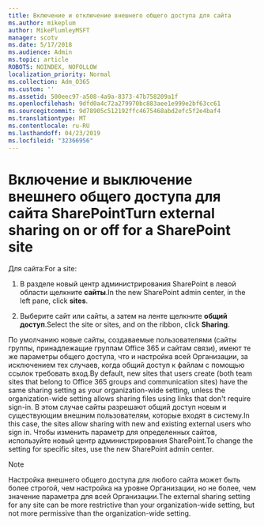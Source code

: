 ```yaml
---
title: Включение и отключение внешнего общего доступа для сайта
ms.author: mikeplum
author: MikePlumleyMSFT
manager: scotv
ms.date: 5/17/2018
ms.audience: Admin
ms.topic: article
ROBOTS: NOINDEX, NOFOLLOW
localization_priority: Normal
ms.collection: Adm_O365
ms.custom: ''
ms.assetid: 500eec97-a508-4a9a-8373-47b758209a1f
ms.openlocfilehash: 9dfd0a4c72a279970bc883aee1e999e2bf63cc61
ms.sourcegitcommit: 9d78905c512192ffc4675468abd2efc5f2e4baf4
ms.translationtype: MT
ms.contentlocale: ru-RU
ms.lasthandoff: 04/23/2019
ms.locfileid: "32366956"
---
```

# <a name="turn-external-sharing-on-or-off-for-a-sharepoint-site"></a><span data-ttu-id="b2940-102">Включение и выключение внешнего общего доступа для сайта SharePoint</span><span class="sxs-lookup"><span data-stu-id="b2940-102">Turn external sharing on or off for a SharePoint site</span></span>

<span data-ttu-id="b2940-103">Для сайта:</span><span class="sxs-lookup"><span data-stu-id="b2940-103">For a site:</span></span>
  
1. <span data-ttu-id="b2940-104">В разделе новый центр администрирования SharePoint в левой области щелкните **сайты**.</span><span class="sxs-lookup"><span data-stu-id="b2940-104">In the new SharePoint admin center, in the left pane, click **sites**.</span></span>
    
2. <span data-ttu-id="b2940-105">Выберите сайт или сайты, а затем на ленте щелкните **общий доступ**.</span><span class="sxs-lookup"><span data-stu-id="b2940-105">Select the site or sites, and on the ribbon, click **Sharing**.</span></span>
    
<span data-ttu-id="b2940-106">По умолчанию новые сайты, создаваемые пользователями (сайты группы, принадлежащие группам Office 365 и сайтам связи), имеют те же параметры общего доступа, что и настройка всей Организации, за исключением тех случаев, когда общий доступ к файлам с помощью ссылок требовать вход.</span><span class="sxs-lookup"><span data-stu-id="b2940-106">By default, new sites that users create (both team sites that belong to Office 365 groups and communication sites) have the same sharing setting as your organization-wide setting, unless the organization-wide setting allows sharing files using links that don't require sign-in.</span></span> <span data-ttu-id="b2940-107">В этом случае сайты разрешают общий доступ новым и существующим внешним пользователям, которые входят в систему.</span><span class="sxs-lookup"><span data-stu-id="b2940-107">In this case, the sites allow sharing with new and existing external users who sign in.</span></span> <span data-ttu-id="b2940-108">Чтобы изменить параметр для определенных сайтов, используйте новый центр администрирования SharePoint.</span><span class="sxs-lookup"><span data-stu-id="b2940-108">To change the setting for specific sites, use the new SharePoint admin center.</span></span>
  
> [!NOTE]
> <span data-ttu-id="b2940-109">Настройка внешнего общего доступа для любого сайта может быть более строгой, чем настройка на уровне Организации, но не более, чем значение параметра для всей Организации.</span><span class="sxs-lookup"><span data-stu-id="b2940-109">The external sharing setting for any site can be more restrictive than your organization-wide setting, but not more permissive than the organization-wide setting.</span></span> 
  

